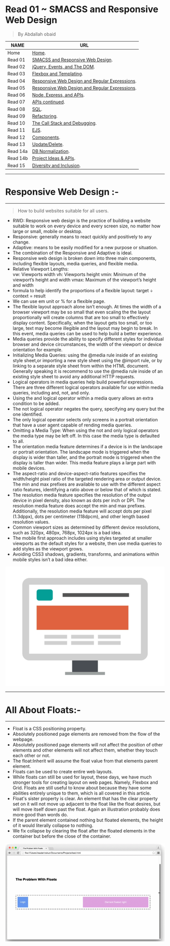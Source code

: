 # Read 01 ~ SMACSS and Responsive Web Design
> By Abdallah obaid

**NAME**     | **URL**
------------ | -------------
Home         | [Home](https://abdallah-obaid.github.io/reading-notes/).
 Read 01     | [SMACSS and Responsive Web Design](https://abdallah-obaid.github.io/reading-notes/class-01).
 Read 02     | [jQuery, Events, and The DOM](https://abdallah-obaid.github.io/reading-notes/class-02).
 Read 03     | [Flexbox and Templating](https://abdallah-obaid.github.io/reading-notes/class-03).
 Read 04     | [Responsive Web Design and Regular Expressions](https://abdallah-obaid.github.io/reading-notes/class-04).
 Read 05     | [Responsive Web Design and Regular Expressions](https://abdallah-obaid.github.io/reading-notes/class-05).
 Read 06     | [Node, Express, and APIs](https://abdallah-obaid.github.io/reading-notes/class-06).
 Read 07     | [APIs continued](https://abdallah-obaid.github.io/reading-notes/class-07).
 Read 08     | [SQL](https://abdallah-obaid.github.io/reading-notes/class-08).
 Read 09     | [Refactoring](https://abdallah-obaid.github.io/reading-notes/class-09).
 Read 10     | [The Call Stack and Debugging](https://abdallah-obaid.github.io/reading-notes/class-10).
 Read 11     | [EJS](https://abdallah-obaid.github.io/reading-notes/class-11).
 Read 12     | [Components](https://abdallah-obaid.github.io/reading-notes/class-12).
 Read 13     | [Update/Delete](https://abdallah-obaid.github.io/reading-notes/class-13).
 Read 14a    | [DB Normalization](https://abdallah-obaid.github.io/reading-notes/class-14a).
 Read 14b    | [Project Ideas & APIs](https://abdallah-obaid.github.io/reading-notes/class-14b).
 Read 15     | [Diversity and Inclusion](https://abdallah-obaid.github.io/reading-notes/class-15).
----------------------------------
# Responsive Web Design :-
----------------------------------
  > How to build websites suitable for all users.
 * RWD: Responsive web design is the practice of building a website suitable to work on every device and every screen size, no matter how large or small, mobile or desktop.
 * Responsive: generally means to react quickly and positively to any change.
 * Adaptive: means to be easily modified for a new purpose or situation.
 * The combination of the Responsive and Adaptive is ideal. 
 * Responsive web design is broken down into three main components, including flexible layouts, media queries, and flexible media.
 * Relative Viewport Lengths:  
   vw: Viewports width 
   vh: Viewports height 
   vmin: Minimum of the viewport’s height and width
   vmax: Maximum of the viewport’s height and width
 * formula to help identify the proportions of a flexible layout: target ÷ context = result
 * We can use em unit or % for a flexible page.
 * The flexible layout approach alone isn’t enough. At times the width of a browser viewport may be so small that even scaling the the layout proportionally will create columns that are too small to effectively display content. Specifically, when the layout gets too small, or too large, text may become illegible and the layout may begin to break. In this event, media queries can be used to help build a better experience.
 * Media queries provide the ability to specify different styles for individual browser and device circumstances, the width of the viewport or device orientation for example.
 * Initializing Media Queries: using the @media rule inside of an existing style sheet,or importing a new style sheet using the @import rule, or by linking to a separate style sheet from within the HTML document. Generally speaking it is recommend to use the @media rule inside of an existing style sheet to avoid any additional HTTP requests.
 * Logical operators in media queries help build powerful expressions. There are three different logical operators available for use within media queries, including and, not, and only.
 * Using the and logical operator within a media query allows an extra condition to be added.
 * The not logical operator negates the query, specifying any query but the one identified.
 * The only logical operator selects only screens in a portrait orientation that have a user agent capable of rending media queries.
 * Omitting a Media Type: When using the not and only logical operators the media type may be left off. In this case the media type is defaulted to all.
 * The orientation media feature determines if a device is in the landscape or portrait orientation. The landscape mode is triggered when the display is wider than taller, and the portrait mode is triggered when the display is taller than wider. This media feature plays a large part with mobile devices.
 * The aspect-ratio and device-aspect-ratio features specifies the width/height pixel ratio of the targeted rendering area or output device. The min and max prefixes are available to use with the different aspect ratio features, identifying a ratio above or below that of which is stated.
 * The resolution media feature specifies the resolution of the output device in pixel density, also known as dots per inch or DPI. The resolution media feature does accept the min and max prefixes. Additionally, the resolution media feature will accept dots per pixel (1.3dppx), dots per centimeter (118dpcm), and other length based resolution values.
 * Common viewport sizes as determined by different device resolutions, such as 320px, 480px, 768px, 1024px is a bad idea.
 * The mobile first approach includes using styles targeted at smaller viewports as the default styles for a website, then use media queries to add styles as the viewport grows.
 * Avoiding CSS3 shadows, gradients, transforms, and animations within mobile styles isn’t a bad idea either.

![Responsive](img/Responsive-Website-Designing.gif)

----------------------------------
# All About Floats:-
----------------------------------
* Float is a CSS positioning property. 
* Absolutely positioned page elements are removed from the flow of the webpage.
* Absolutely positioned page elements will not affect the position of other elements and other elements will not affect them, whether they touch each other or not.
* The float:Inherit will assume the float value from that elements parent element.
* Floats can be used to create entire web layouts.
* While floats can still be used for layout, these days, we have much stronger tools for creating layout on web pages. Namely, Flexbox and Grid. Floats are still useful to know about because they have some abilities entirely unique to them, which is all covered in this article.
* Float's sister property is clear. An element that has the clear property set on it will not move up adjacent to the float like the float desires, but will move itself down past the float. Again an illustration probably does more good than words do.
* If the parent element contained nothing but floated elements, the height of it would literally collapse to nothing.
* We fix collapse by clearing the float after the floated elements in the container but before the close of the container.


![Float](img/float-problem.gif)